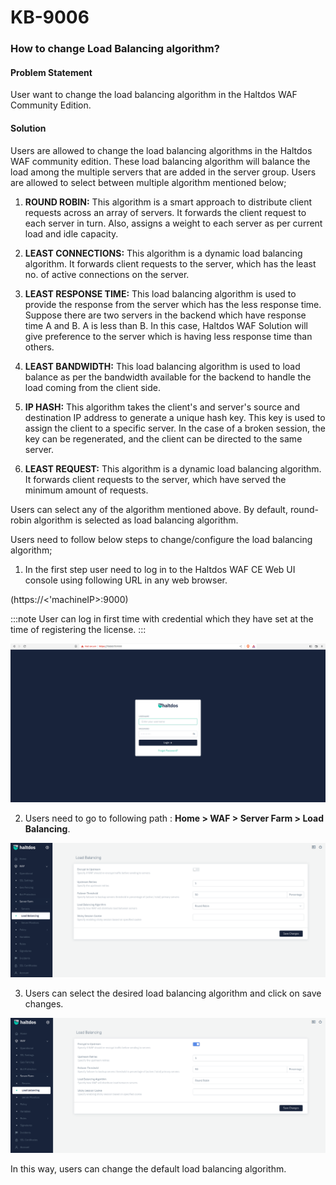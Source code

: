 # KB-9006

### **How to change Load Balancing algorithm?**

#### **Problem Statement**

User want to change the load balancing algorithm in the Haltdos WAF Community Edition.

#### **Solution**

Users are allowed to change the load balancing algorithms in the Haltdos WAF community edition. These load balancing algorithm will balance the load among the multiple servers that are added in the server group.
Users are allowed to select between multiple algorithm mentioned below;

1. **ROUND ROBIN:** This algorithm is a smart approach to distribute client requests across an array of servers. It forwards the client request to each server in turn. Also, assigns a weight to each server as per current load and idle capacity.
2. **LEAST CONNECTIONS:** This algorithm is a dynamic load balancing algorithm. It forwards client requests to the server, which has the least no. of active connections on the server.

3. **LEAST RESPONSE TIME:** This load balancing algorithm is used to provide the response from the server which has the less response time. Suppose there are two servers in the backend which have response time A and B. A is less than B. In this case, Haltdos WAF Solution will give preference to the server which is having less response time than others.
4. **LEAST BANDWIDTH:** This load balancing algorithm is used to load balance as per the bandwidth available for the backend to handle the load coming from the client side.
5. **IP HASH:** This algorithm takes the client's and server's source and destination IP address to generate a unique hash key. This key is used to assign the client to a specific server. In the case of a broken session, the key can be regenerated, and the client can be directed to the same server.
6. **LEAST REQUEST:** This algorithm is a dynamic load balancing algorithm. It forwards client requests to the server, which have served the minimum amount of requests.

Users can select any of the algorithm mentioned above. By default, round-robin algorithm is selected as load balancing algorithm.

Users need to follow below steps to change/configure the load balancing algorithm;

1. In the first step user need to log in to the Haltdos WAF CE Web UI console using following URL in any web browser.

(https://<'machineIP>:9000)

:::note
User can log in first time with credential which they have set at the time of registering the license.
:::

![](/img/ce-waf/kb/login.png)

2. Users need to go to following path : **Home > WAF > Server Farm > Load Balancing**.

![Server](/img/ce-waf/kb/lb_settings1.png)

3. Users can select the desired load balancing algorithm and click on save changes.

![Server](/img/ce-waf/kb/lb_settings.png)

In this way, users can change the default load balancing algorithm.





